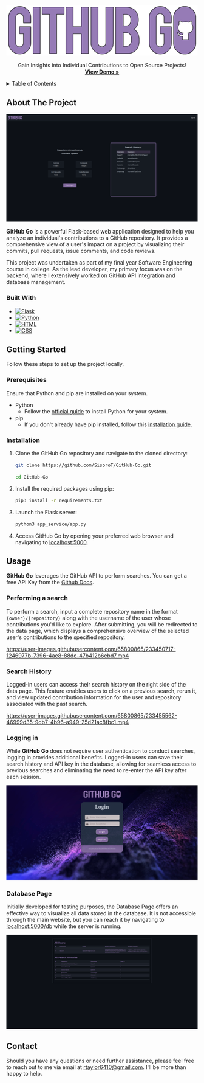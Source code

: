 <!-- PROJECT LOGO -->
<div align="center">
    <img src="images/GitHubGoLogo.png" alt="Logo" width="560px">

  <p align="center">
    Gain Insights into Individual Contributions to Open Source Projects!
    <br/>
    <a href="https://user-images.githubusercontent.com/65800865/233450717-1246977b-7396-4ae8-88dc-47b412b6ebd7.mp4"><strong>View Demo »</strong></a>
  </p>
</div>

<!-- TABLE OF CONTENTS -->
<details>
  <summary>Table of Contents</summary>
  <ol>
    <li>
      <a href="#about-the-project">About The Project</a>
      <ul>
        <li><a href="#built-with">Built With</a></li>
      </ul>
    </li>
    <li>
      <a href="#getting-started">Getting Started</a>
      <ul>
        <li><a href="#prerequisites">Prerequisites</a></li>
        <li><a href="#installation">Installation</a></li>
      </ul>
    </li>
    <li><a href="#usage">Usage</a></li>
      <ul>
        <li><a href="#performing-a-search">Performing a Search</a></li>
        <li><a href="#search-history">Search History</a></li>
        <li><a href="#logging-in">Logging In</a></li>
        <li><a href="#database-page">Database Page</a></li>
      </ul>
    <li><a href="#contact">Contact</a></li>
  </ol>
</details>

<!-- ABOUT THE PROJECT -->

## About The Project

<p align="center">
  <img src="images/search-results.png"/>
</p>

**GitHub Go** is a powerful Flask-based web application designed to help you analyze an individual's contributions to a GitHub repository.
It provides a comprehensive view of a user's impact on a project by visualizing their commits, pull requests, issue comments, and code reviews.

This project was undertaken as part of my final year Software Engineering course in college.
As the lead developer, my primary focus was on the backend, where I extensively worked on GitHub API integration and database management.

### Built With

-   [![Flask][Flask-logo]][Flask-url]
-   [![Python][Python-logo]][Python-url]
-   [![HTML][HTML-logo]][HTML-url]
-   [![CSS][CSS-logo]][CSS-url]

<!-- GETTING STARTED -->

## Getting Started

Follow these steps to set up the project locally.

### Prerequisites

Ensure that Python and pip are installed on your system.

-   Python
    -   Follow the [official guide](https://www.python.org/downloads/) to install Python for your system.
-   pip
    -   If you don't already have pip installed, follow this [installation guide](https://pip.pypa.io/en/stable/installation/).

### Installation

1. Clone the GitHub Go repository and navigate to the cloned directory:
    ```sh
    git clone https://github.com/SisoroT/GitHub-Go.git
    ```
    ```sh
    cd GitHub-Go
    ```
2. Install the required packages using pip:
    ```sh
    pip3 install -r requirements.txt
    ```
3. Launch the Flask server:
    ```sh
    python3 app_service/app.py
    ```
4. Access GitHub Go by opening your preferred web browser and navigating to [localhost:5000](http://localhost:5000).

<!-- USAGE EXAMPLES -->

## Usage

**GitHub Go** leverages the GitHub API to perform searches. You can get a free API Key from the [Github Docs](https://docs.github.com/en/authentication/keeping-your-account-and-data-secure/creating-a-personal-access-token).

### Performing a search

To perform a search, input a complete repository name in the format `{owner}/{repository}` along with the username of the user whose contributions you'd like to explore.
After submitting, you will be redirected to the data page, which displays a comprehensive overview of the selected user's contributions to the specified repository.

https://user-images.githubusercontent.com/65800865/233450717-1246977b-7396-4ae8-88dc-47b412b6ebd7.mp4

### Search History

Logged-in users can access their search history on the right side of the data page.
This feature enables users to click on a previous search, rerun it, and view updated contribution information for the user and repository associated with the past search.

https://user-images.githubusercontent.com/65800865/233455562-46999d35-9db7-4b96-a949-25d21ac8fbc1.mp4

### Logging in

While **GitHub Go** does not require user authentication to conduct searches, logging in provides additional benefits.
Logged-in users can save their search history and API key in the database, allowing for seamless access to previous searches and eliminating the need to re-enter the API key after each session.

<p align="center">
  <img src="images/login.png"/>
</p>

### Database Page

Initially developed for testing purposes, the Database Page offers an effective way to visualize all data stored in the database.
It is not accessible through the main website, but you can reach it by navigating to [localhost:5000/db](http://localhost:5000/db) while the server is running.

<p align="center">
  <img src="images/db.png"/>
</p>

## Contact

Should you have any questions or need further assistance, please feel free to reach out to me via email at [rtaylor6410@gmail.com](mailto:rtaylor6410@gmail.com).
I'll be more than happy to help.

<!-- MARKDOWN LINKS & IMAGES -->
<!-- https://www.markdownguide.org/basic-syntax/#reference-style-links -->

[Flask-url]: https://flask.palletsprojects.com/
[Flask-logo]: https://img.shields.io/badge/Flask-000000?style=for-the-badge&logo=flask&logoColor=white
[Python-url]: https://www.python.org/
[Python-logo]: https://img.shields.io/badge/Python-FFD43B?style=for-the-badge&logo=python&logoColor=blue
[HTML-url]: https://developer.mozilla.org/en-US/docs/Web/HTML
[HTML-logo]: https://img.shields.io/badge/HTML5-E34F26?style=for-the-badge&logo=html5&logoColor=white
[CSS-url]: https://developer.mozilla.org/en-US/docs/Web/CSS
[CSS-logo]: https://img.shields.io/badge/CSS3-1572B6?style=for-the-badge&logo=css3&logoColor=white
